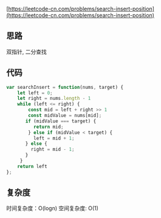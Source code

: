 [https://leetcode-cn.com/problems/search-insert-position](https://leetcode-cn.com/problems/search-insert-position)

## 思路
双指针, 二分查找

## 代码
```js
var searchInsert = function(nums, target) {
    let left = 0;
    let right = nums.length - 1
    while (left <= right) {
        const mid = left + right >> 1
        const midValue = nums[mid];
       if (midValue === target) {
          return mid;
        } else if (midValue < target) {
          left = mid + 1;
       } else {
         right = mid - 1;
       }
     }
    return left
};
```
## 复杂度
时间复杂度：O(logn)
空间复杂度: O(1)


